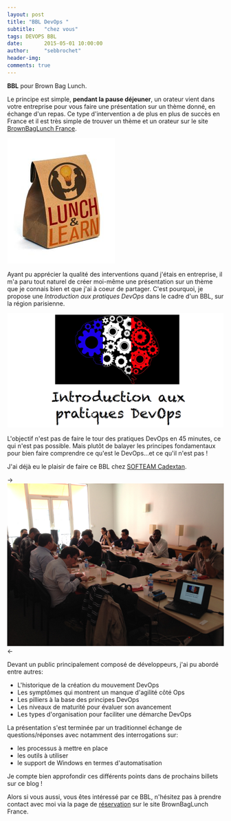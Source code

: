 ```yaml
---
layout: post
title: "BBL DevOps "
subtitle:   "chez vous"
tags: DEVOPS BBL
date:       2015-05-01 10:00:00
author:     "sebbrochet"
header-img: 
comments: true
---
```


**BBL** pour Brown Bag Lunch.  

Le principe est simple, **pendant la pause déjeuner**, un orateur vient dans votre entreprise pour vous faire une présentation sur un thème donné, en échange d'un repas.
Ce type d'intervention a de plus en plus de succès en France et il est très simple de trouver un thème et un orateur sur le site [BrownBagLunch France](http://www.brownbaglunch.fr/).

![brownbaglunch](/img/2015/lunch_and_learn.jpg)

Ayant pu apprécier la qualité des interventions quand j'étais en entreprise, il m'a paru tout naturel de créer moi-même une présentation sur un thème que je connais bien et que j'ai à coeur de partager.
C'est pourquoi, je propose une *Introduction aux pratiques DevOps* dans le cadre d'un BBL, sur la région parisienne.

![introduction aux pratiques devops](/img/2015/introduction_aux_pratiques_devops.png)

L'objectif n'est pas de faire le tour des pratiques DevOps en 45 minutes, ce qui n'est pas possible.
Mais plutôt de balayer les principes fondamentaux pour bien faire comprendre ce qu'est le DevOps...et ce qu'il n'est pas !

J'ai déjà eu le plaisir de faire ce BBL chez [SOFTEAM Cadextan](http://www.softeam.fr/).  

->![BBL chez SOFTEAM Cadextan](/img/2015/bbl_softeam_cadextan.png)<-

Devant un public principalement composé de développeurs, j'ai pu abordé entre autres:

* L'historique de la création du mouvement DevOps
* Les symptômes qui montrent un manque d'agilité côté Ops
* Les pilliers à la base des principes DevOps
* Les niveaux de maturité pour évaluer son avancement
* Les types d'organisation pour faciliter une démarche DevOps

La présentation s'est terminée par un traditionnel échange de questions/réponses avec notamment des interrogations sur:

* les processus à mettre en place
* les outils à utiliser
* le support de Windows en termes d'automatisation

Je compte bien approfondir ces différents points dans de prochains billets sur ce blog !

Alors si vous aussi, vous êtes intéressé par ce BBL, n'hésitez pas à prendre contact avec moi via la page de [réservation](http://www.brownbaglunch.fr/baggers.html#Sébastien_Brochet_Paris) sur le site BrownBagLunch France.